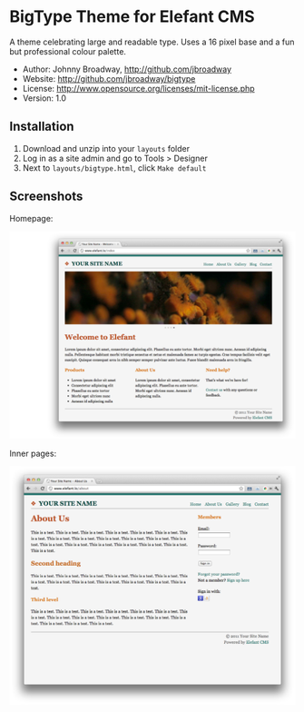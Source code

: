 # BigType Theme for Elefant CMS

A theme celebrating large and readable type. Uses a 16 pixel base
and a fun but professional colour palette.

* Author: Johnny Broadway, http://github.com/jbroadway
* Website: http://github.com/jbroadway/bigtype
* License: http://www.opensource.org/licenses/mit-license.php
* Version: 1.0

## Installation

1. Download and unzip into your `layouts` folder
2. Log in as a site admin and go to Tools > Designer
3. Next to `layouts/bigtype.html`, click `Make default`

## Screenshots

Homepage:

![](http://github.com/jbroadway/bigtype/raw/master/bigtype/screenshot-index.png)

Inner pages:

![](http://github.com/jbroadway/bigtype/raw/master/bigtype/screenshot-inner.png)
